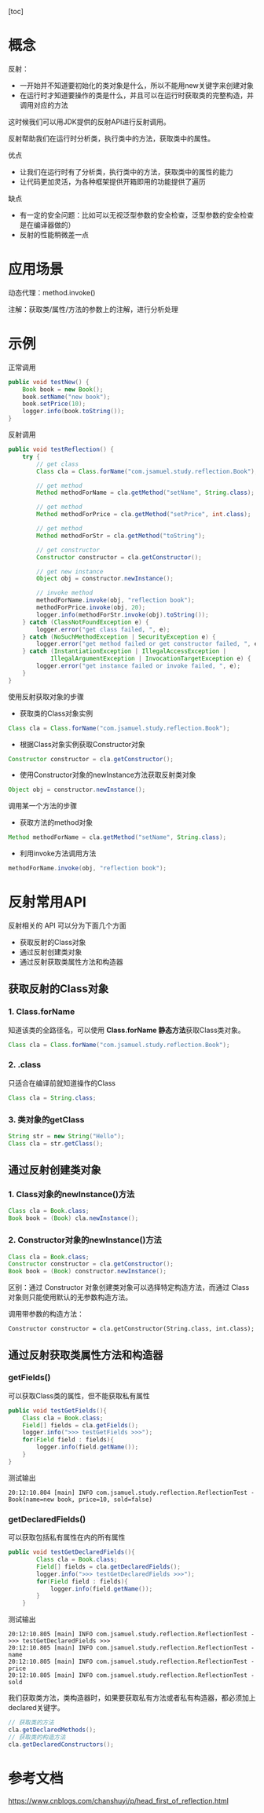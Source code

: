 [toc]

# 概念

反射：

- 一开始并不知道要初始化的类对象是什么，所以不能用new关键字来创建对象
- 在运行时才知道要操作的类是什么，并且可以在运行时获取类的完整构造，并调用对应的方法



这时候我们可以用JDK提供的反射API进行反射调用。

反射帮助我们在运行时分析类，执行类中的方法，获取类中的属性。



优点

- 让我们在运行时有了分析类，执行类中的方法，获取类中的属性的能力
- 让代码更加灵活，为各种框架提供开箱即用的功能提供了遍历

缺点

- 有一定的安全问题：比如可以无视泛型参数的安全检查，泛型参数的安全检查是在编译器做的）
- 反射的性能稍微差一点



# 应用场景

动态代理：method.invoke()

注解：获取类/属性/方法的参数上的注解，进行分析处理



# 示例



正常调用

```java
public void testNew() {
    Book book = new Book();
    book.setName("new book");
    book.setPrice(10);
    logger.info(book.toString());
}
```



反射调用

```java
public void testReflection() {
    try {
        // get class
        Class cla = Class.forName("com.jsamuel.study.reflection.Book");

        // get method
        Method methodForName = cla.getMethod("setName", String.class);

        // get method
        Method methodForPrice = cla.getMethod("setPrice", int.class);

        // get method
        Method methodForStr = cla.getMethod("toString");

        // get constructor
        Constructor constructor = cla.getConstructor();

        // get new instance
        Object obj = constructor.newInstance();

        // invoke method
        methodForName.invoke(obj, "reflection book");
        methodForPrice.invoke(obj, 20);
        logger.info(methodForStr.invoke(obj).toString());
    } catch (ClassNotFoundException e) {
        logger.error("get class failed, ", e);
    } catch (NoSuchMethodException | SecurityException e) {
        logger.error("get method failed or get constructor failed, ", e);
    } catch (InstantiationException | IllegalAccessException |
            IllegalArgumentException | InvocationTargetException e) {
        logger.error("get instance failed or invoke failed, ", e);
    }
}
```



使用反射获取对象的步骤

- 获取类的Class对象实例

```java
Class cla = Class.forName("com.jsamuel.study.reflection.Book");
```

- 根据Class对象实例获取Constructor对象

```java
Constructor constructor = cla.getConstructor();
```

- 使用Constructor对象的newInstance方法获取反射类对象

```java
Object obj = constructor.newInstance();
```



调用某一个方法的步骤

- 获取方法的method对象

```java
Method methodForName = cla.getMethod("setName", String.class);
```

- 利用invoke方法调用方法

```java
methodForName.invoke(obj, "reflection book");
```



# 反射常用API

反射相关的 API 可以分为下面几个方面

- 获取反射的Class对象
- 通过反射创建类对象
- 通过反射获取类属性方法和构造器



## 获取反射的Class对象



### 1. Class.forName

知道该类的全路径名，可以使用 **Class.forName 静态方法**获取Class类对象。

```java
Class cla = Class.forName("com.jsamuel.study.reflection.Book");
```



### 2. .class

只适合在编译前就知道操作的Class

```java
Class cla = String.class;
```



### 3. 类对象的getClass

```java
String str = new String("Hello");
Class cla = str.getClass();
```





## 通过反射创建类对象



### 1. Class对象的newInstance()方法

```java
Class cla = Book.class;
Book book = (Book) cla.newInstance();
```



### 2. Constructor对象的newInstance()方法

```java
Class cla = Book.class;
Constructor constructor = cla.getConstructor();
Book book = (Book) constructor.newInstance();
```



区别：通过 Constructor 对象创建类对象可以选择特定构造方法，而通过 Class 对象则只能使用默认的无参数构造方法。

调用带参数的构造方法：

```
Constructor constructor = cla.getConstructor(String.class, int.class);
```





## 通过反射获取类属性方法和构造器



### getFields()

可以获取Class类的属性，但不能获取私有属性

```java
public void testGetFields(){
    Class cla = Book.class;
    Field[] fields = cla.getFields();
    logger.info(">>> testGetFields >>>");
    for(Field field : fields){
        logger.info(field.getName());
    }
}
```



测试输出

```
20:12:10.804 [main] INFO com.jsamuel.study.reflection.ReflectionTest - Book(name=new book, price=10, sold=false)
```



### getDeclaredFields()

可以获取包括私有属性在内的所有属性

```java
public void testGetDeclaredFields(){
        Class cla = Book.class;
        Field[] fields = cla.getDeclaredFields();
        logger.info(">>> testGetDeclaredFields >>>");
        for(Field field : fields){
            logger.info(field.getName());
        }
    }
```



测试输出

```
20:12:10.805 [main] INFO com.jsamuel.study.reflection.ReflectionTest - >>> testGetDeclaredFields >>>
20:12:10.805 [main] INFO com.jsamuel.study.reflection.ReflectionTest - name
20:12:10.805 [main] INFO com.jsamuel.study.reflection.ReflectionTest - price
20:12:10.805 [main] INFO com.jsamuel.study.reflection.ReflectionTest - sold
```



我们获取类方法，类构造器时，如果要获取私有方法或者私有构造器，都必须加上declared关键字。

```java
// 获取类的方法
cla.getDeclaredMethods();
// 获取类的构造方法
cla.getDeclaredConstructors();
```





# 参考文档

https://www.cnblogs.com/chanshuyi/p/head_first_of_reflection.html